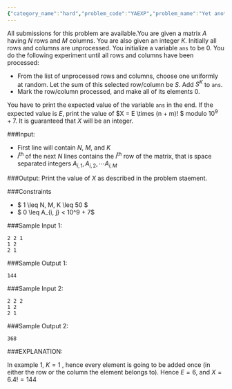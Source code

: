 ```yaml
---
{"category_name":"hard","problem_code":"YAEXP","problem_name":"Yet another expected value problem","languages_supported":{"0":"C","1":"CPP14","2":"JAVA","3":"PYTH","4":"PYTH 3.6","5":"PYPY","6":"CS2","7":"PAS fpc","8":"PAS gpc","9":"RUBY","10":"PHP","11":"GO","12":"NODEJS","13":"HASK","14":"rust","15":"SCALA","16":"swift","17":"D","18":"PERL","19":"FORT","20":"WSPC","21":"ADA","22":"CAML","23":"ICK","24":"BF","25":"ASM","26":"CLPS","27":"PRLG","28":"ICON","29":"SCM qobi","30":"PIKE","31":"ST","32":"NICE","33":"LUA","34":"BASH","35":"NEM","36":"LISP sbcl","37":"LISP clisp","38":"SCM guile","39":"JS","40":"ERL","41":"TCL","42":"kotlin","43":"PERL6","44":"TEXT","45":"SCM chicken","46":"PYP3","47":"CLOJ","48":"COB","49":"FS"},"max_timelimit":2,"source_sizelimit":50000,"problem_author":"jtnydv25","problem_tester":null,"date_added":"21-12-2018","tags":{"0":"jtnydv25"},"time":{"view_start_date":1545503400,"submit_start_date":1545503400,"visible_start_date":1545503400,"end_date":1735669800},"is_direct_submittable":false,"layout":"problem"}
---
```

<span class="solution-visible-txt">All submissions for this problem are available.</span>You are given a matrix $A$ having $N$ rows and $M$ columns. You are also given an integer $K$. Initially all rows and columns are unprocessed. You initialize a variable `ans` to be $0$. You do the following experiment until all rows and columns have been processed:

- From the list of unprocessed rows and columns, choose one uniformly at random. Let the sum of this selected row/column be $S$. Add $S^K$ to `ans`.
- Mark the row/column processed, and make all of its elements $0$.

You have to print the expected value of the variable `ans` in the end. If the expected value is $E$, print the value of $X = E \times (n + m)! $ modulo $10^9 + 7$. It is guaranteed that $X$ will be an integer.

###Input:

- First line will contain $N$, $M$, and $K$
- $i^{\text{th}}$ of the next $N$ lines contains the $i^{\text{th}}$ row of the matrix, that is space separated integers $A_{i, 1}, A_{i, 2}, \cdots A_{i, M}$

###Output:
Print the value of $X$ as described in the problem staement.

###Constraints 
- $ 1 \leq N, M, K \leq 50 $
- $ 0 \leq A_{i, j} < 10^9 + 7$ 

###Sample Input 1:
```
2 2 1
1 2
2 1
```

###Sample Output 1:
```
144
```
	

###Sample Input 2:
```
2 2 2
1 2
2 1
```

###Sample Output 2:
```
368
```


###EXPLANATION:

In example $1$, $K = 1$ , hence every element is going to be added once (in either the row or the column the element belongs to). Hence $E = 6$, and $X = 6 . 4! = 144$